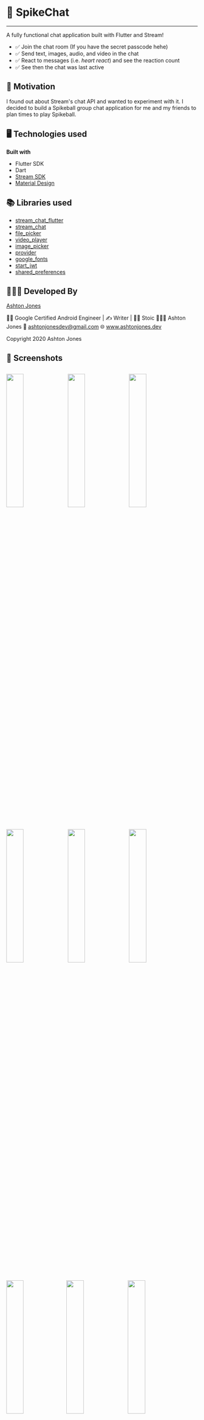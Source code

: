 # 🏐 SpikeChat
-------
A fully functional chat application built with Flutter and Stream!
* ✅  Join the chat room (If you have the secret passcode hehe)
* ✅  Send text, images, audio, and video in the chat
* ✅  React to messages (i.e. *heart react*) and see the reaction count
* ✅  See then the chat was last active

## 🚀 Motivation
I found out about Stream's chat API and wanted to experiment with it. I decided to build a Spikeball group chat application for me and my friends to plan times to play Spikeball.

## 🖥 Technologies used

<b>Built with</b>
- Flutter SDK
- Dart
- [Stream SDK](https://getstream.io/chat/get_started/)
- [Material Design](https://material.io/)

## 📚 Libraries used

* [stream_chat_flutter](https://pub.dev/packages/stream_chat_flutter)
* [stream_chat](https://pub.dev/packages/stream_chat)
* [file_picker](https://pub.dev/packages/file_picker)
* [video_player](https://pub.dev/packages/video_player)
* [image_picker](https://pub.dev/packages/image_picker)
* [provider](https://pub.dev/packages/provider)  
* [google_fonts](https://pub.dev/packages/google_fonts)
* [start_jwt](https://pub.dev/packages/start_jwt)
* [shared_preferences](https://pub.dev/packages/shared_preferences)


## 👨🏻‍💻 Developed By
[Ashton Jones](https://www.ashtonjones.dev/) 

👨‍💻 Google Certified Android Engineer |
✍ Writer |
🧘‍♂️ Stoic
👨🏻‍💻 Ashton Jones
📩 ashtonjonesdev@gmail.com
🌐 www.ashtonjones.dev

Copyright 2020 Ashton Jones


## 📸 Screenshots
<img src="./screenshots/Screenshot_20200714-134549.jpg" width="30%" height="30%">&ensp;<img src="./screenshots/Screenshot_20200714-134838.jpg" width="30%" height="30%">&ensp;<img src="./screenshots/Screenshot_20200714-134845.jpg" width="30%" height="30%">&ensp;
------
<img src="./screenshots/Screenshot_20200714-134857_Android System.jpg" width="30%" height="30%">&ensp;<img src="./screenshots/Screenshot_20200714-134915_Messages.jpg" width="30%" height="30%">&ensp;<img src="./screenshots/_reply_apple_screenshot_1.png" width="30%" height="30%">&ensp;
------
<img src="./screenshots/_reply_apple_screenshot_2.png" width="30%" height="30%">&ensp;<img src="./screenshots/_reply_apple_screenshot_3.png" width="30%" height="30%">&ensp;
<img src="./screenshots/_reply_apple_screenshot_4.png" width="30%" height="30%">&ensp;



